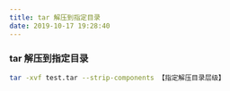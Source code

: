 ```yaml
---
title: tar 解压到指定目录
date: 2019-10-17 19:28:40
---
```

### tar 解压到指定目录

```bash 
tar -xvf test.tar --strip-components 【指定解压目录层级】
```
  